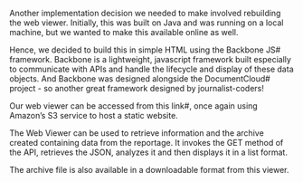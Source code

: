 Another implementation decision we needed to make involved rebuilding the web viewer. Initially, this was built on Java and was running on a local machine, but we wanted to make this available online as well. 

Hence, we decided to build this in simple HTML using the Backbone JS# framework. Backbone is a lightweight, javascript framework built especially to communicate with APIs and handle the lifecycle and display of these data objects. And Backbone was designed alongside the DocumentCloud# project - so another great framework designed by journalist-coders!

Our web viewer can be accessed from this link#, once again using Amazon’s S3 service to host a static website. 


The Web Viewer can be used to retrieve information and the archive created containing data from the reportage. It invokes the GET method of the API, retrieves the JSON, analyzes it and then displays it in a list format.

The archive file is also available in a downloadable format from this viewer. 
